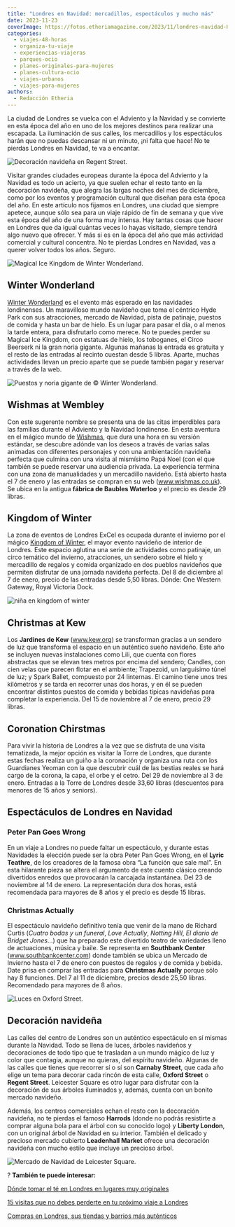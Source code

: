 ```yaml
---
title: "Londres en Navidad: mercadillos, espectáculos y mucho más"
date: 2023-11-23
coverImage: https://fotos.etheriamagazine.com/2023/11/londres-navidad-Hyde-Park-Winter-Wonderland-museo-hielo.jpg
categories: 
  - viajes-48-horas
  - organiza-tu-viaje
  - experiencias-viajeras
  - parques-ocio
  - planes-originales-para-mujeres
  - planes-cultura-ocio
  - viajes-urbanos
  - viajes-para-mujeres
authors: 
  - Redacción Etheria
---
```


La ciudad de Londres se vuelca con el Adviento y la Navidad y se convierte en esta época 
del año en uno de los mejores destinos para realizar una escapada. La iluminación de sus 
calles, los mercadillos y los espectáculos harán que no puedas descansar ni un minuto, 
¡ni falta que hace! No te pierdas Londres en Navidad, te va a encantar. 

![Decoración navideña en Regent Street.](https://fotos.etheriamagazine.com/2023/11/londres-navidad-regent-street.jpg "Decoración navideña en Regent Street. © Jamie Davis")

Visitar grandes ciudades europeas durante la época del Adviento y la Navidad es todo un 
acierto, ya que suelen echar el resto tanto en la decoración navideña, que alegra las 
largas noches del mes de diciembre, como por los eventos y programación cultural que 
diseñan para esta época del año. En este artículo nos fijamos en Londres, una ciudad que 
siempre apetece, aunque sólo sea para un viaje rápido de fin de semana y que vive esta 
época del año de una forma muy intensa. Hay tantas cosas que hacer en Londres que da 
igual cuántas veces lo hayas visitado, siempre tendrá algo nuevo que ofrecer. Y más si 
es en la época del año que más actividad comercial y cultural concentra. No te pierdas 
Londres en Navidad, vas a querer volver todos los años. Seguro. 

![Magical Ice Kingdom de Winter Wonderland.](https://fotos.etheriamagazine.com/2023/11/londres-navidad-Hyde-Park-Winter-Wonderland-museo-hielo.jpg "Magical Ice Kingdom de © Winter Wonderland.")

## Winter Wonderland

[Winter Wonderland](http://www.hydeparkwinterwonderland.com) es el evento más esperado 
en las navidades londinenses. Un maravilloso mundo navideño que toma el céntrico Hyde 
Park con sus atracciones, mercado de Navidad, pista de patinaje, puestos de comida y 
hasta un bar de hielo. Es un lugar para pasar el día, o al menos la tarde entera, para 
disfrutarlo como merece. No te puedes perder su Magical Ice Kingdom, con estatuas de 
hielo, los toboganes, el Circo Beerserk ni la gran noria gigante. Algunas mañanas la 
entrada es gratuita y el resto de las entradas al recinto cuestan desde 5 libras. 
Aparte, muchas actividades llevan un precio aparte que se puede también pagar y reservar 
a través de la web. 

![Puestos y noria gigante de © Winter Wonderland.](https://fotos.etheriamagazine.com/2023/11/Londres-navidad-Hyde-Park-Winter-Wonderland-668x1000.jpg "Puestos y noria gigante de © Winter Wonderland.")

## Wishmas at Wembley

Con este sugerente nombre se presenta una de las citas imperdibles para las familias 
durante el Adviento y la Navidad londinense. En esta aventura en el mágico mundo de [Wishmas](https://www.wishmas.co.uk/), 
que dura una hora en su versión estándar, se descubre adónde van los deseos a través de 
varias salas animadas con diferentes personajes y con una ambientación navideña perfecta 
que culmina con una visita al mismísimo Papá Noel (con el que también se puede reservar 
una audiencia privada. La experiencia termina con una zona de manualidades y un 
mercadillo navideño. Está abierto hasta el 7 de enero y las entradas se compran en su 
web (www.wishmas.co.uk). Se ubica en la antigua **fábrica de Baubles Waterloo** y el 
precio es desde 29 libras. 

## Kingdom of Winter

La zona de eventos de Londres ExCel es ocupada durante el invierno por el mágico [Kingdom 
of Winter](http://www.kingdomofwinter.com), el mayor evento navideño de interior de 
Londres. Este espacio aglutina una serie de actividades como patinaje, un circo temático 
del invierno, atracciones, un sendero sobre el hielo y mercadillo de regalos y comida 
organizado en dos pueblos navideños que permiten disfrutar de una jornada navideña 
perfecta. Del 8 de diciembre al 7 de enero, precio de las entradas desde 5,50 libras. 
Dónde: One Western Gateway, Royal Victoria Dock. 

![niña en kingdom of winter](https://fotos.etheriamagazine.com/2023/11/londres-navidad-Kingdom-of-Winter-sendero-hielo.jpg "Sendero sobre el hielo en © Kingdom of Winter.")

## Christmas at Kew

Los **Jardines de Kew** (www.kew.org) se transforman gracias a un sendero de luz que 
transforma el espacio en un auténtico sueño navideño. Este año se incluyen nuevas 
instalaciones como Lili, que cuenta con flores abstractas que se elevan tres metros por 
encima del sendero; Candles, con cien velas que parecen flotar en el ambiente; 
Trapezoid, un larguísimo túnel de luz; y Spark Ballet, compuesto por 24 linternas. El 
camino tiene unos tres kilómetros y se tarda en recorrer unas dos horas, y en él se 
pueden encontrar distintos puestos de comida y bebidas típicas navideñas para completar 
la experiencia. Del 15 de noviembre al 7 de enero, precio 29 libras. 

## Coronation Chirstmas

Para vivir la historia de Londres a la vez que se disfruta de una visita tematizada, la 
mejor opción es visitar la Torre de Londres, que durante estas fechas realiza un guiño a 
la coronación y organiza una ruta con los Guardianes Yeoman con la que descubrir cuál de 
las bestias reales se hará cargo de la corona, la capa, el orbe y el cetro. Del 29 de 
noviembre al 3 de enero. Entradas a la Torre de Londres desde 33,60 libras (descuentos 
para menores de 15 años y seniors). 

## Espectáculos de Londres en Navidad

### Peter Pan Goes Wrong

En un viaje a Londres no puede faltar un espectáculo, y durante estas Navidades la 
elección puede ser la obra Peter Pan Goes Wrong, en el **Lyric Teathre**, de los 
creadores de la famosa obra “La función que sale mal”. En esta hilarante pieza se altera 
el argumento de este cuento clásico creando divertidos enredos que provocarán la 
carcajada instantánea. Del 23 de noviembre al 14 de enero. La representación dura dos 
horas, está recomendada para mayores de 8 años y el precio es desde 15 libras. 

### Christmas Actually

El espectáculo navideño definitivo tenía que venir de la mano de Richard Curtis (_Cuatro 
bodas y un funeral_, _Love Actually_, _Notting Hill_, _El diario de Bridget Jones_…) que 
ha preparado este divertido teatro de variedades lleno de actuaciones, música y baile. 
Se representa en **Southbank Center** (www.southbankcenter.com) donde también se ubica 
un Mercado de Invierno hasta el 7 de enero con puestos de regalos y de comida y bebida. 
Date prisa en comprar las entradas para **Christmas Actually** porque sólo hay 8 
funciones. Del 7 al 11 de diciembre, precios desde 25,50 libras. Recomendado para 
mayores de 8 años. 

![Luces en Oxford Street.](https://fotos.etheriamagazine.com/2023/11/londres-navidad-oxford-street.jpg "Luces en Oxford Street. © Mark Higham.")

## Decoración navideña

Las calles del centro de Londres son un auténtico espectáculo en sí mismas durante la 
Navidad. Todo se llena de luces, árboles navideños y decoraciones de todo tipo que te 
trasladan a un mundo mágico de luz y color que contagia, aunque no quieras, del espíritu 
navideño. Algunas de las calles que tienes que recorrer sí o sí son **Carnaby Street**, 
que cada año elige un tema para decorar cada rincón de esta calle, **Oxford Street** o 
**Regent Street**. Leicester Square es otro lugar para disfrutar con la decoración de 
sus árboles iluminados y, además, cuenta con un bonito mercado navideño. 

Además, los centros comerciales echan el resto con la decoración navideña, no te pierdas 
el famoso **Harrods** (donde no podrás resistirte a comprar alguna bola para el árbol 
con su conocido logo) y **Liberty London**, con un original árbol de Navidad en su 
interior. También el delicado y precioso mercado cubierto **Leadenhall Market** ofrece 
una decoración navideña con mucho estilo que incluye un precioso árbol. 

![Mercado de Navidad de Leicester Square.](https://fotos.etheriamagazine.com/2023/11/londres-navidad-leicester-square.jpg "Mercado de Navidad de Leicester Square. © Philippe Oursel")

? **También te puede interesar:** 

[Dónde tomar el té en Londres en lugares muy 
originales](https://etheriamagazine.com/2023/03/15/tomar-te-londres/) 

[15 visitas que no debes perderte en tu próximo viaje a 
Londres](https://etheriamagazine.com/2022/11/10/que-ver-londres-nuevo-clasico/) 

[Compras en Londres, sus tiendas y barrios más 
auténticos](https://etheriamagazine.com/2020/05/06/compras-originales-en-londres-seven-dials-connaught-village-carnaby-street-marylebone/)
